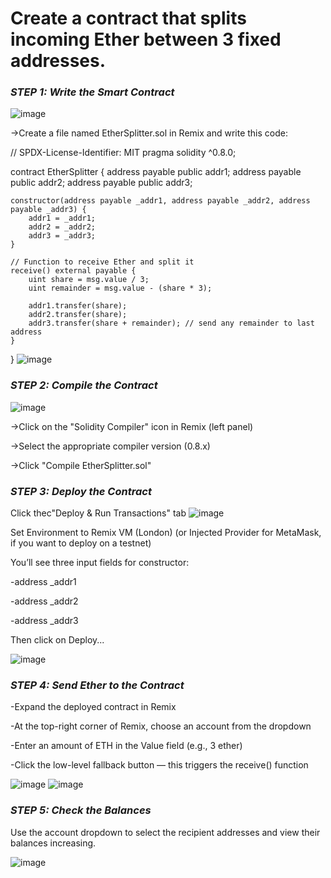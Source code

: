# Create a contract that splits incoming Ether between 3 fixed addresses.

 ### *STEP 1: Write the Smart Contract*
 
![image](https://github.com/user-attachments/assets/a63bb0f7-5521-4fbb-a27a-03fdb35dae22)


->Create a file named EtherSplitter.sol in Remix and write this code:

 // SPDX-License-Identifier: MIT
pragma solidity ^0.8.0;

contract EtherSplitter {
    address payable public addr1;
    address payable public addr2;
    address payable public addr3;

    constructor(address payable _addr1, address payable _addr2, address payable _addr3) {
        addr1 = _addr1;
        addr2 = _addr2;
        addr3 = _addr3;
    }

    // Function to receive Ether and split it
    receive() external payable {
        uint share = msg.value / 3;
        uint remainder = msg.value - (share * 3);

        addr1.transfer(share);
        addr2.transfer(share);
        addr3.transfer(share + remainder); // send any remainder to last address
    }
}
![image](https://github.com/user-attachments/assets/1e3b13ae-f358-4c67-bd83-b0949ef8d309)

### *STEP 2: Compile the Contract*
![image](https://github.com/user-attachments/assets/eb34eba0-c7f8-4969-adba-1cde7fdd6e20)


->Click on the  "Solidity Compiler" icon in Remix (left panel)

->Select the appropriate compiler version (0.8.x)

->Click "Compile EtherSplitter.sol"

### *STEP 3: Deploy the Contract*

Click thec"Deploy & Run Transactions" tab
![image](https://github.com/user-attachments/assets/933ac5d3-1c8b-49ad-811a-724a11cdeee2)


Set Environment to Remix VM (London)
(or Injected Provider for MetaMask, if you want to deploy on a testnet)

You’ll see three input fields for constructor:

-address _addr1

-address _addr2

-address _addr3

Then click on Deploy...

![image](https://github.com/user-attachments/assets/9557d997-1c39-4557-b9f7-9d423d06c6d8)


### *STEP 4: Send Ether to the Contract*

-Expand the deployed contract in Remix

-At the top-right corner of Remix, choose an account from the dropdown

-Enter an amount of ETH in the Value field (e.g., 3 ether)

-Click the low-level fallback button — this triggers the receive() function

![image](https://github.com/user-attachments/assets/4bc1a1e1-e87a-4573-ae95-4b948cc92316)
![image](https://github.com/user-attachments/assets/b3e414fa-15f1-4b05-bfc7-6a9a5df7211d)



### *STEP 5: Check the Balances*

Use the account dropdown to select the recipient addresses and view their balances increasing.

![image](https://github.com/user-attachments/assets/9667f6b2-2ae6-4b51-9ed7-26507726f1c6)




